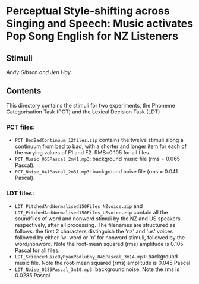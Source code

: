 # Perceptual Style-shifting across Singing and Speech: Music activates Pop Song English for NZ Listeners
## Stimuli
*Andy Gibson and Jen Hay*

## Contents

This directory contains the stimuli for two experiments, the Phoneme Categorisation Task (PCT) and the Lexical Decision Task (LDT)

### PCT files:

- `PCT_BedBadContinuum_12files.zip` contains the twelve stimuli along a continuum from bed to bad, with a shorter and longer item
for each of the varying values of F1 and F2. RMS=0.105 for all files.
- `PCT_Music_065Pascal_2m41.mp3`: background music file (rms = 0.065 Pascal).
- `PCT_Noise_041Pascal_2m31.mp3`: background noise file (rms = 0.041 Pascal).

### LDT files:

- `LDT_PitchedAndNormalised150Files_NZvoice.zip` and 
`LDT_PitchedAndNormalised150Files_USvoice.zip` contain all the soundfiles of word and nonword stimuli by the NZ and US speakers, 
respectively, after all processing. The filenames are structured as follows: the first 2 characters distinguish the 'nz' and 'us' voices
followed by either 'w' word or 'n' for nonword stimuli, followed by the word/nonword. Note the root-mean squared (rms) amplitude is 0.105 Pascal for all files.
- `LDT_ScienceMusicByRyanPodlubny_045Pascal_3m14.mp3`: background music file.  Note the root-mean squared (rms) amplitude is 0.045 Pascal
- `LDT_Noise_0285Pascal_3m10.mp3`: background noise. Note the rms is 0.0285 Pascal

